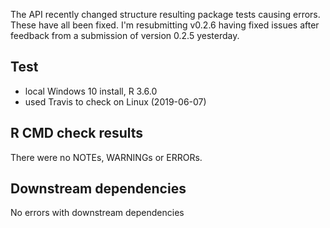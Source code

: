 The API recently changed structure resulting package tests causing errors. These have all been fixed.
I'm resubmitting v0.2.6 having fixed issues after feedback from a submission of version 0.2.5 yesterday.

## Test 

* local Windows 10 install, R 3.6.0
* used Travis to check on Linux (2019-06-07)

## R CMD check results

There were no NOTEs, WARNINGs or ERRORs.

## Downstream dependencies

No errors with downstream dependencies
